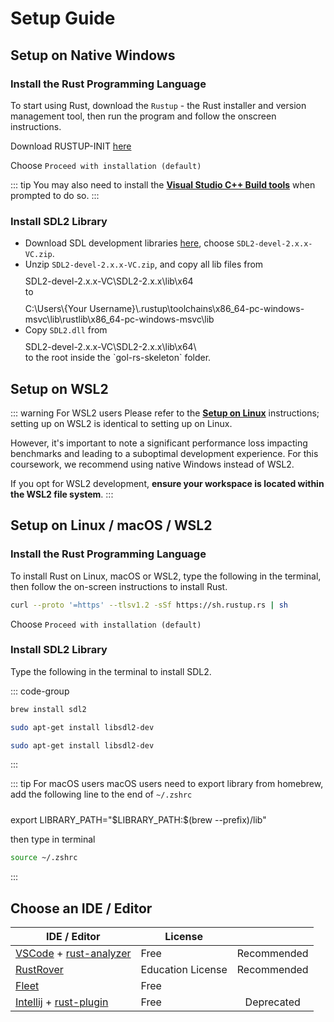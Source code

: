 # Setup Guide

## Setup on Native Windows

### Install the Rust Programming Language

To start using Rust, download the `Rustup` - the Rust installer and version management tool, then run the program and follow the onscreen instructions.

Download RUSTUP-INIT [here](https://www.rust-lang.org/learn/get-started)

Choose `Proceed with installation (default)`

::: tip
You may also need to install the [**Visual Studio C++ Build tools**](https://visualstudio.microsoft.com/visual-cpp-build-tools/) when prompted to do so.
:::

### Install SDL2 Library

- Download SDL development libraries [here](https://github.com/libsdl-org/SDL/releases/latest),
choose `SDL2-devel-2.x.x-VC.zip`.
- Unzip `SDL2-devel-2.x.x-VC.zip`, and copy all lib files from
    <div class="info custom-block" style="padding-top: 10px">
    SDL2-devel-2.x.x-VC\SDL2-2.x.x\lib\x64
    </div>
    to
    <div class="info custom-block" style="padding-top: 10px">
    C:\Users\{Your Username}\.rustup\toolchains\x86_64-pc-windows-msvc\lib\rustlib\x86_64-pc-windows-msvc\lib
    </div>
- Copy `SDL2.dll` from
    <div class="info custom-block" style="padding-top: 10px">
    SDL2-devel-2.x.x-VC\SDL2-2.x.x\lib\x64\
    </div>
    to the root inside the `gol-rs-skeleton` folder.

## Setup on WSL2
::: warning For WSL2 users
Please refer to the [**Setup on Linux**](#setup-on-linux-macos-wsl2) instructions; setting up on WSL2 is identical to setting up on Linux.

However, it's important to note a significant performance loss impacting benchmarks and leading to a suboptimal development experience. For this coursework, we recommend using native Windows instead of WSL2.

If you opt for WSL2 development, **ensure your workspace is located within the WSL2 file system**.
:::

## Setup on Linux / macOS / WSL2

### Install the Rust Programming Language

To install Rust on Linux, macOS or WSL2, type the following in the terminal, then follow the on-screen instructions to install Rust.

```bash
curl --proto '=https' --tlsv1.2 -sSf https://sh.rustup.rs | sh
```

Choose `Proceed with installation (default)`

### Install SDL2 Library

Type the following in the terminal to install SDL2.

::: code-group

```sh [macOS]
brew install sdl2
```

```sh [Ubuntu]
sudo apt-get install libsdl2-dev
```

```sh [WSL2]
sudo apt-get install libsdl2-dev
```

:::

::: tip For macOS users
macOS users need to export library from homebrew, add the following line to the end of `~/.zshrc`

<div class="info custom-block" style="padding-top: 10px">
export LIBRARY_PATH="$LIBRARY_PATH:$(brew --prefix)/lib"
</div>

then type in terminal

``` bash
source ~/.zshrc
```

:::

## Choose an IDE / Editor

|   IDE / Editor      |     License      |          |
| ------------- | ----------- | :-----------: |
| [VSCode](https://code.visualstudio.com/) + [rust-analyzer](https://marketplace.visualstudio.com/items?itemName=rust-lang.rust-analyzer)      | Free | Recommended |
| [RustRover](https://www.jetbrains.com/rust/)      | Education License | Recommended |
| [Fleet](https://www.jetbrains.com/fleet/) |   Free   |  |
| [Intellij](https://www.jetbrains.com/idea/) + [rust-plugin](https://plugins.jetbrains.com/plugin/8182--deprecated-rust) | Free | Deprecated |
